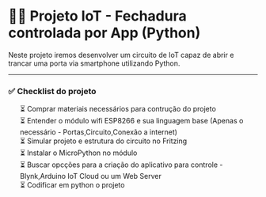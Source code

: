 # 🚪🌐 Projeto IoT - Fechadura controlada por App (Python)

Neste projeto iremos desenvolver um circuito de IoT capaz de abrir e trancar uma porta via smartphone utilizando Python.

<hr>

### ✅ Checklist do projeto

<ul style="list-style: none;">
  <li>⏳ Comprar materiais necessários para contrução do projeto</li>
  <li>⏳ Entender o módulo wifi ESP8266 e sua linguagem base (Apenas o necessário - Portas,Circuito,Conexão a internet)</li>
  <li>⏳ Simular projeto e estrutura do circuito no Fritzing</li>
  <li>⏳ Instalar o MicroPython no módulo</li>
  <li>⏳ Buscar opcções para a criação do aplicativo para controle - Blynk,Arduino IoT Cloud ou um Web Server</li>
  <li>⏳ Codificar em python o projeto</li>  
</ul>
